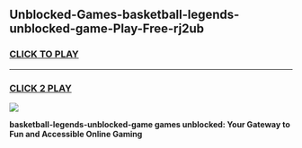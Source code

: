 
## Unblocked-Games-basketball-legends-unblocked-game-Play-Free-rj2ub
<h3>
<a href="https://premium76.site?title=basketball-legends-unblocked-game&ref=15A">CLICK TO PLAY</a></h3>
<hr>

<h3>
<a href="https://premium76.site?title=basketball-legends-unblocked-game&ref=15A">CLICK 2 PLAY</a>
  
</h3>

<a href="https://premium76.site?title=basketball-legends-unblocked-game&ref=15A"><img src="https://clearcache.store/games.png"></a>


**basketball-legends-unblocked-game games unblocked: Your Gateway to Fun and Accessible Online Gaming**
